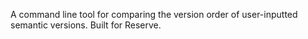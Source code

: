 A command line tool for comparing the version order of user-inputted semantic versions. Built for Reserve.